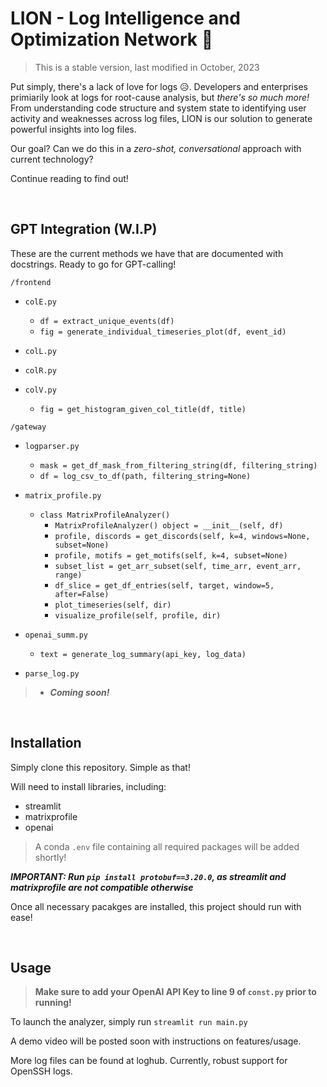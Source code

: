 # LION - Log Intelligence and Optimization Network 🦁

> This is a stable version, last modified in October, 2023

Put simply, there's a lack of love for logs 😥. Developers and enterprises primiarily look at logs for root-cause analysis, but *there's so much more!* From understanding code structure and system state to identifying user activity and weaknesses across log files, LION is our solution to generate powerful insights into log files. 

Our goal? Can we do this in a *zero-shot, conversational* approach with current technology? 

Continue reading to find out! 

&nbsp; &nbsp;

## GPT Integration (W.I.P) 

These are the current methods we have that are documented with docstrings. Ready to go for GPT-calling!

`/frontend`

* `colE.py`
    * `df = extract_unique_events(df)`
    * `fig = generate_individual_timeseries_plot(df, event_id)`

* `colL.py`

* `colR.py`

* `colV.py`
    * `fig = get_histogram_given_col_title(df, title)`

`/gateway`

* `logparser.py`
    * `mask = get_df_mask_from_filtering_string(df, filtering_string)`
    * `df = log_csv_to_df(path, filtering_string=None)`

*  `matrix_profile.py`
    * `class MatrixProfileAnalyzer()`
        * `MatrixProfileAnalyzer() object = __init__(self, df)`
        * `profile, discords = get_discords(self, k=4, windows=None, subset=None)`
        * `profile, motifs = get_motifs(self, k=4, subset=None)`
        * `subset_list = get_arr_subset(self, time_arr, event_arr, range)`
        * `df_slice = get_df_entries(self, target, window=5, after=False)`
        * `plot_timeseries(self, dir)`
        * `visualize_profile(self, profile, dir)`

* `openai_summ.py`
    * `text = generate_log_summary(api_key, log_data)`

* `parse_log.py`

>   * ***Coming soon!***


&nbsp; &nbsp;

## Installation 

Simply clone this repository. Simple as that! 

Will need to install libraries, including: 
- streamlit
- matrixprofile 
- openai 

> A conda `.env` file containing all required packages will be added shortly! 

***IMPORTANT: Run `pip install protobuf==3.20.0`, as streamlit and matrixprofile are not compatible otherwise***

Once all necessary pacakges are installed, this project should run with ease! 

&nbsp; &nbsp;

## Usage 

> **Make sure to add your OpenAI API Key to line 9 of `const.py` prior to running!**

To launch the analyzer, simply run `streamlit run main.py`

A demo video will be posted soon with instructions on features/usage. 

More log files can be found at loghub. Currently, robust support for OpenSSH logs.
